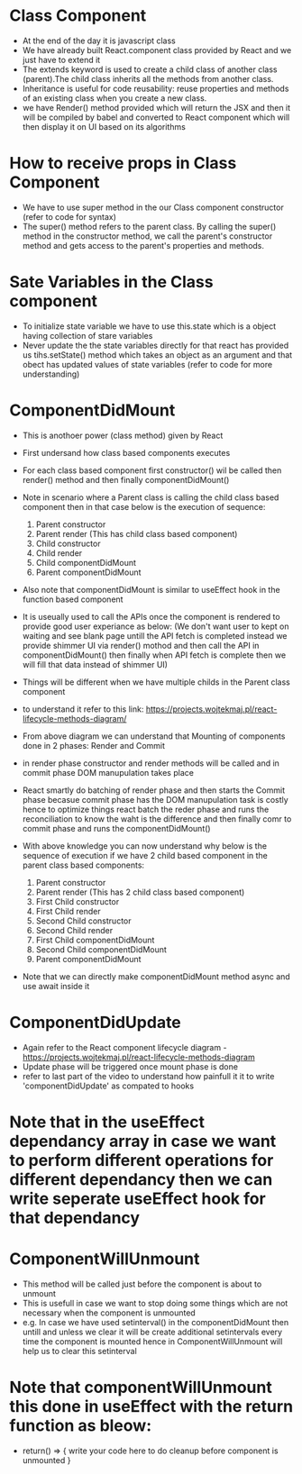 # Class Component
- At the end of the day it is javascript class
- We have already built React.component class provided by React and we just have to extend it 
- The extends keyword is used to create a child class of another class (parent).The child class inherits all the methods from another class.
- Inheritance is useful for code reusability: reuse properties and methods of an existing class when you create a new class.
- we have Render() method provided which will return the JSX and then it will be compiled by babel and converted to React component which will then display it on UI based on its algorithms

# How to receive props in Class Component
- We have to use super method in the our Class component constructor (refer to code for syntax)
- The super() method refers to the parent class. By calling the super() method in the constructor method, we call the parent's constructor method and gets access to the parent's properties and methods.

# Sate Variables in the Class component
- To initialize state variable we have to use this.state which is a object having collection of stare variables
- Never update the the state variables directly for that react has provided us tihs.setState() method which takes an object as an argument and that obect has updated values of state variables (refer to code for more understanding)

# ComponentDidMount
- This is anothoer power (class method) given by React
- First undersand how class based components executes
- For each class based component first constructor() wil be called then render() method and then finally componentDidMount()
- Note in scenario where a Parent class is calling the child class based component then in that case below is the execution of sequence:
    1. Parent constructor
    2. Parent render (This has child class based component)
    3. Child constructor
    4. Child render
    5. Child componentDidMount
    6. Parent componentDidMount
- Also note that componentDidMount is similar to useEffect hook in the function based component
- It is useually used to call the APIs once the component is rendered to provide good user experiance as below:
(We don't want user to kept on waiting and see blank page untill the API fetch is completed instead we provide shimmer UI via render() mothod and then call the API in componentDidMount() then finally when API fetch is complete then we will fill that data instead of shimmer UI)

- Things will be different when we have multiple childs in the Parent class component
- to understand it refer to this link: https://projects.wojtekmaj.pl/react-lifecycle-methods-diagram/
- From above diagram we can understand that Mounting of components done in 2 phases: Render and Commit
- in render phase constructor and render methods will be called and in commit phase DOM manupulation takes place
- React smartly do batching of render phase and then starts the Commit phase becasue commit phase has the DOM manupulation task is costly hence to optimize things react batch the reder phase and runs the reconciliation to know the waht is the difference and then finally comr to commit phase and runs the componentDidMount()
- With above knowledge you can now understand why below is the sequence of execution if we have 2 child based component in the parent class based components:
    1. Parent constructor
    2. Parent render (This has 2 child class based component)
    3. First Child constructor
    4. First Child render
    5. Second Child constructor
    6. Second Child render
    7. First Child componentDidMount
    8. Second Child componentDidMount
    9. Parent componentDidMount
- Note that we can directly make componentDidMount method async and use await inside it

# ComponentDidUpdate
- Again refer to the React component lifecycle diagram - https://projects.wojtekmaj.pl/react-lifecycle-methods-diagram
- Update phase will be triggered once mount phase is done
- refer to last part of the video to understand how painfull it it to write 'componentDidUpdate' as compated to hooks

# Note that in the useEffect dependancy array in case we want to perform different operations for different dependancy then we can write seperate useEffect hook for that dependancy

# ComponentWillUnmount
- This method will be called just before the component is about to unmount
- This is usefull in case we want to stop doing some things which are not necessary when the component is unmounted
- e.g. In case we have used setinterval() in the componentDidMount then untill and unless we clear it will be create additional setintervals every time the component is mounted hence in ComponentWillUnmount will help us to clear this setinterval

# Note that componentWillUnmount this done in useEffect with the return function as bleow:
- return() => { write your code here to do cleanup before component is unmounted }
